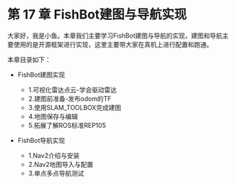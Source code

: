 # 第 17 章 FishBot建图与导航实现

大家好，我是小鱼。本章我们主要学习FishBot建图与导航的实现，建图和导航主要使用的是开源框架进行实现，这里主要带大家在真机上进行配置和跑通。

本章目录如下：

  - FishBot建图实现

    - 1.可视化雷达点云-学会驱动雷达
    - 2.建图前准备-发布odom的TF
    - 3.使用SLAM_TOOLBOX完成建图
    - 4.地图保存与编辑
    - 5.拓展了解ROS标准REP105

  - FishBot导航实现

    - 1.Nav2介绍与安装
    - 2.Nav2地图导入与配置
    - 3.单点多点导航测试

    
